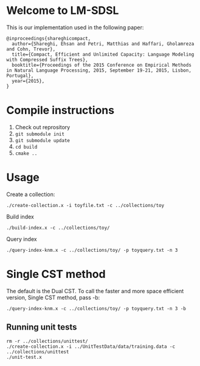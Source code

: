 # Welcome to LM-SDSL
This is our implementation used in the following paper:

```
@inproceedings{shareghicompact,
  author={Shareghi, Ehsan and Petri, Matthias and Haffari, Gholamreza and Cohn, Trevor},
  title={Compact, Efficient and Unlimited Capacity: Language Modeling with Compressed Suffix Trees},
  booktitle={Proceedings of the 2015 Conference on Empirical Methods in Natural Language Processing, 2015, September 19-21, 2015, Lisbon, Portugal},
  year={2015},
}
```

# Compile instructions

1. Check out reprository
2. `git submodule init`
3. `git submodule update`
4. `cd build`
5. `cmake ..`

# Usage

Create a collection:

```
./create-collection.x -i toyfile.txt -c ../collections/toy
```

Build index

```
./build-index.x -c ../collections/toy/
```

Query index

```
./query-index-knm.x -c ../collections/toy/ -p toyquery.txt -n 3
```

# Single CST method

The default is the Dual CST. To call the faster and more space efficient version, Single CST method, pass -b:

```
./query-index-knm.x -c ../collections/toy/ -p toyquery.txt -n 3 -b
```

## Running unit tests ##

```
rm -r ../collections/unittest/
./create-collection.x -i ../UnitTestData/data/training.data -c ../collections/unittest
./unit-test.x 
```

